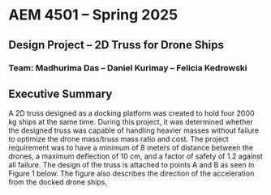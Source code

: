 # AEM 4501 – Spring 2025 

## Design Project – 2D Truss for Drone Ships 

### Team: Madhurima Das – Daniel Kurimay – Felicia Kedrowski 
 

## Executive Summary 

A 2D truss designed as a docking platform was created to hold four 2000 kg ships at the same time. During this project, it was determined whether the designed truss was capable of handling heavier masses without failure to optimize the drone mass/truss mass ratio and cost. The project requirement was to have a minimum of 8 meters of distance between the drones, a maximum deflection of 10 cm, and a factor of safety of 1.2 against all failure. The design of the truss is attached to points A and B as seen in Figure 1 below. The figure also describes the direction of the acceleration from the docked drone ships. 
